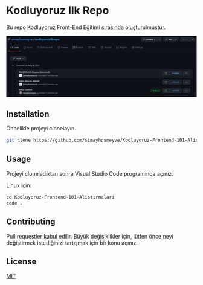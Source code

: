 # Kodluyoruz Ilk Repo

Bu repo [Kodluyoruz](https://www.kodluyoruz.org) Front-End Eğitimi sırasında oluşturulmuştur.

![github](figures/repo.PNG)

## Installation

Öncelikle projeyi clonelayın.

```bash
git clone https://github.com/simayhosmeyve/Kodluyoruz-Frontend-101-Alistirmalari.git
```

## Usage

Projeyi cloneladıktan sonra Visual Studio Code programında açınız.

Linux için:
```linux
cd Kodluyoruz-Frontend-101-Alistirmalari
code .
```

## Contributing
Pull requestler kabul edilir. Büyük değişiklikler için, lütfen önce neyi değiştirmek istediğinizi tartışmak için bir konu açınız.


## License
[MIT](https://choosealicense.com/licenses/mit/)
